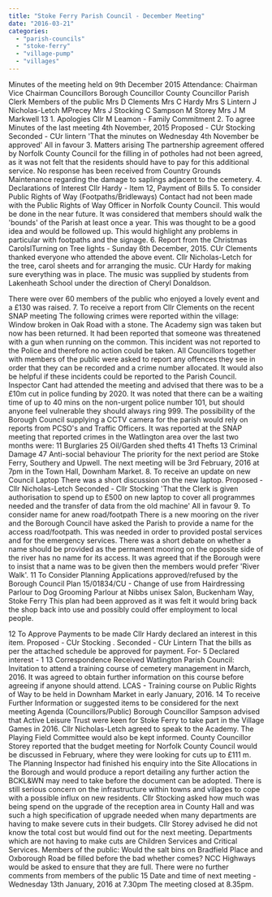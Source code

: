 ```yaml
---
title: "Stoke Ferry Parish Council - December Meeting"
date: "2016-03-21"
categories: 
  - "parish-councils"
  - "stoke-ferry"
  - "village-pump"
  - "villages"
---
```


Minutes of the meeting held on 9th December 2015 Attendance: Chairman Vice Chairman Councillors Borough Councillor County Councillor Parish Clerk Members of the public Mrs D Clements Mrs C Hardy Mrs S Lintern J Nicholas-Letch MPrecey Mrs J Stocking C Sampson M Storey Mrs J M Markwell 13 1. Apologies Cllr M Leamon - Family Commitment 2. To agree Minutes of the last meeting 4th November, 2015 Proposed - CUr Stocking Seconded - CUr lintern 'That the minutes on Wednesday 4th November be approved' All in favour 3. Matters arising The partnership agreement offered by Norfolk County Council for the filling in of potholes had not been agreed, as it was not felt that the residents should have to pay for this additional service. No response has been received from Country Grounds Maintenance regarding the damage to saplings adjacent to the cemetery. 4. Declarations of Interest Cllr Hardy - Item 12, Payment of Bills 5. To consider Public Rights of Way (Footpaths/Bridleways) Contact had not been made with the Public Rights of Way Officer in Norfolk County Council. This would be done in the near future. It was considered that members should walk the 'bounds' of the Parish at least once a year. This was thought to be a good idea and would be followed up. This would highlight any problems in particular with footpaths and the signage. 6. Report from the Christmas CarolslTurning on Tree lights - Sunday 6th December, 2015. CUr Clements thanked everyone who attended the above event. Cllr Nicholas-Letch for the tree, carol sheets and for arranging the music. CUr Hardy for making sure everything was in place. The music was supplied by students from Lakenheath School under the direction of Cheryl Donaldson.

There were over 60 members of the public who enjoyed a lovely event and a £130 was raised. 7. To receive a report from Cllr Clements on the recent SNAP meeting The following crimes were reported within the village: Window broken in Oak Road with a stone. The Academy sign was taken but now has been returned. It had been reported that someone was threatened with a gun when running on the common. This incident was not reported to the Police and therefore no action could be taken. All Councillors together with members of the public were asked to report any offences they see in order that they can be recorded and a crime number allocated. It would also be helpful if these incidents could be reported to the Parish Council. Inspector Cant had attended the meeting and advised that there was to be a £10m cut in police funding by 2020. It was noted that there can be a waiting time of up to 40 mins on the non-urgent police number 101, but should anyone feel vulnerable they should always ring 999. The possibility of the Borough Council supplying a CCTV camera for the parish would rely on reports from PCSO's and Traffic Officers. It was reported at the SNAP meeting that reported crimes in the Watlington area over the last two months were: 11 Burglaries 25 Oil/Garden shed thefts 41 Thefts 13 Criminal Damage 47 Anti-social behaviour The priority for the next period are Stoke Ferry, Southery and Upwell. The next meeting will be 3rd February, 2016 at 7pm in the Town Hall, Downham Market. 8. To receive an update on new Council Laptop There was a short discussion on the new laptop. Proposed - Cllr Nicholas-Letch Seconded - Cllr Stocking 'That the Clerk is given authorisation to spend up to £500 on new laptop to cover all programmes needed and the transfer of data from the old machine' All in favour 9. To consider name for anew road/footpath There is a new mooring on the river and the Borough Council have asked the Parish to provide a name for the access road/footpath. This was needed in order to provided postal services and for the emergency services. There was a short debate on whether a name should be provided as the permanent mooring on the opposite side of the river has no name for its access. It was agreed that if the Borough were to insist that a name was to be given then the members would prefer 'River Walk'. 11 To Consider Planning Applications approved/refused by the Borough Council Plan 15/01834/CU - Change of use from Hairdressing Parlour to Dog Grooming Parlour at Nibbs unisex Salon, Buckenham Way, Stoke Ferry This plan had been approved as it was felt it would bring back the shop back into use and possibly could offer employment to local people.

12 To Approve Payments to be made Cllr Hardy declared an interest in this item. Proposed - CUr Stocking . Seconded - CUr Lintern That the bills as per the attached schedule be approved for payment. For- 5 Declared interest - 1 13 Correspondence Received Watlington Parish Council: Invitation to attend a training course of cemetery management in March, 2016. It was agreed to obtain further information on this course before agreeing if anyone should attend. LCAS - Training course on Public Rights of Way to be held in Downham Market in early January, 2016. 14 To receive Further Information or suggested items to be considered for the next meeting Agenda (Councillors/Public) Borough Councillor Sampson advised that Active Leisure Trust were keen for Stoke Ferry to take part in the Village Games in 2016. Cllr Nicholas-Letch agreed to speak to the Academy. The Playing Field Committee would also be kept informed. County Councillor Storey reported that the budget meeting for Norfolk County Council would be discussed in February, where they were looking for cuts up to £111 m. The Planning Inspector had finished his enquiry into the Site Allocations in the Borough and would produce a report detailing any further action the BCKL&WN may need to take before the document can be adopted. There is still serious concern on the infrastructure within towns and villages to cope with a possible influx on new residents. Cllr Stocking asked how much was being spend on the upgrade of the reception area in County Hall and was such a high specification of upgrade needed when many departments are having to make severe cuts in their budgets. Cllr Storey advised he did not know the total cost but would find out for the next meeting. Departments which are not having to make cuts are Children Services and Critical Services. Members of the public: Would the salt bins on Bradfield Place and Oxborough Road be filled before the bad whether comes? NCC Highways would be asked to ensure that they are full. There were no further comments from members of the public 15 Date and time of next meeting - Wednesday 13th January, 2016 at 7.30pm The meeting closed at 8.35pm.
